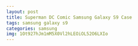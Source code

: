 ```yaml
---
layout: post
title: Superman DC Comic Samsung Galaxy S9 Case
tags: samsung galaxy s9
categories: samsung
img: 1Ot927hJm1mM5X0Vl2hLEOiOL52O6LXIo
---
```

